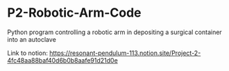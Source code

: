 # P2-Robotic-Arm-Code
Python program controlling a robotic arm in depositing a surgical container into an autoclave

Link to notion: https://resonant-pendulum-113.notion.site/Project-2-4fc48aa88baf40d6b0b8aafe91d21d0e

